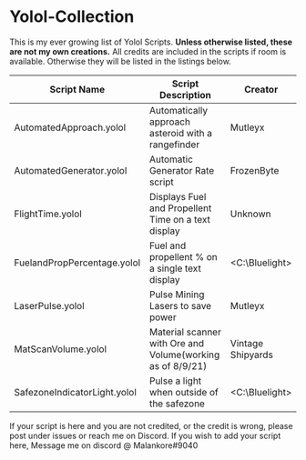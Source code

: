 # Yolol-Collection
This is my ever growing list of Yolol Scripts.
**Unless otherwise listed, these are not my own creations.**
All credits are included in the scripts if room is available.
Otherwise they will be listed in the listings below.

| Script Name                    |  Script Description                       |      Creator     |
| --- | --- | --- |
| AutomatedApproach.yolol        |  Automatically approach asteroid with a rangefinder  |      Mutleyx     |
| AutomatedGenerator.yolol       |  Automatic Generator Rate script          |     FrozenByte   |
| FlightTime.yolol               |  Displays Fuel and Propellent Time on a text display        |      Unknown     |
| FuelandPropPercentage.yolol    |  Fuel and propellent % on a single text display    |   <C:\Bluelight> |
| LaserPulse.yolol               |  Pulse Mining Lasers to save power        |      Mutleyx     |
| MatScanVolume.yolol            |  Material scanner with Ore and Volume(working as of 8/9/21)     | Vintage Shipyards|
| SafezoneIndicatorLight.yolol   |  Pulse a light when outside of the safezone   |  <C:\Bluelight>  |

If your script is here and you are not credited, or the credit is wrong, please post under issues or reach me on Discord.
If you wish to add your script here, Message me on discord @ Malankore#9040
